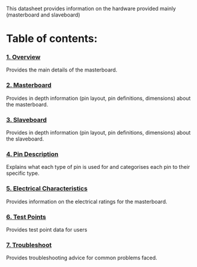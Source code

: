 This datasheet provides information on the hardware provided mainly (masterboard and slaveboard)

# Table of contents:
### [1. Overview](https://github.com/whyaxee/Smorphi/wiki/1.-Overview)

Provides the main details of the masterboard.

### [2. Masterboard](https://github.com/whyaxee/Smorphi/wiki/2.-Masterboard)

Provides in depth information (pin layout, pin definitions, dimensions) about the masterboard.

### [3. Slaveboard](https://github.com/whyaxee/Smorphi/wiki/3.-Slaveboard)

Provides in depth information (pin layout, pin definitions, dimensions) about the slaveboard.

### [4. Pin Description](https://github.com/whyaxee/Smorphi/wiki/4.-Pin-Description)

Explains what each type of pin is used for and categorises each pin to their specific type.

### [5. Electrical Characteristics](https://github.com/whyaxee/Smorphi/wiki/5.-Electrical-Characteristics)

Provides information on the electrical ratings for the masterboard.

### [6. Test Points](https://github.com/whyaxee/Smorphi/wiki/6.-Test-Points)

Provides test point data for users

### [7. Troubleshoot](https://github.com/whyaxee/Smorphi/wiki/7.-Troubleshoot)

Provides troubleshooting advice for common problems faced.